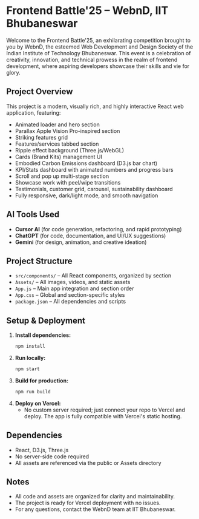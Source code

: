 # Frontend Battle'25 – WebnD, IIT Bhubaneswar

Welcome to the Frontend Battle'25, an exhilarating competition brought to you by WebnD, the esteemed Web Development and Design Society of the Indian Institute of Technology Bhubaneswar. This event is a celebration of creativity, innovation, and technical prowess in the realm of frontend development, where aspiring developers showcase their skills and vie for glory.

## Project Overview
This project is a modern, visually rich, and highly interactive React web application, featuring:
- Animated loader and hero section
- Parallax Apple Vision Pro-inspired section
- Striking features grid
- Features/services tabbed section
- Ripple effect background (Three.js/WebGL)
- Cards (Brand Kits) management UI
- Embodied Carbon Emissions dashboard (D3.js bar chart)
- KPI/Stats dashboard with animated numbers and progress bars
- Scroll and pop up multi-stage section
- Showcase work with peel/wipe transitions
- Testimonials, customer grid, carousel, sustainability dashboard
- Fully responsive, dark/light mode, and smooth navigation

## AI Tools Used
- **Cursor AI** (for code generation, refactoring, and rapid prototyping)
- **ChatGPT** (for code, documentation, and UI/UX suggestions)
- **Gemini** (for design, animation, and creative ideation)

## Project Structure
- `src/components/` – All React components, organized by section
- `Assets/` – All images, videos, and static assets
- `App.js` – Main app integration and section order
- `App.css` – Global and section-specific styles
- `package.json` – All dependencies and scripts

## Setup & Deployment
1. **Install dependencies:**
   ```bash
   npm install
   ```
2. **Run locally:**
   ```bash
   npm start
   ```
3. **Build for production:**
   ```bash
   npm run build
   ```
4. **Deploy on Vercel:**
   - No custom server required; just connect your repo to Vercel and deploy. The app is fully compatible with Vercel's static hosting.

## Dependencies
- React, D3.js, Three.js
- No server-side code required
- All assets are referenced via the public or Assets directory

## Notes
- All code and assets are organized for clarity and maintainability.
- The project is ready for Vercel deployment with no issues.
- For any questions, contact the WebnD team at IIT Bhubaneswar.
